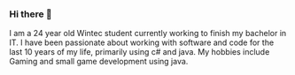 ### Hi there 👋

I am a 24 year old Wintec student currently working to finish my bachelor in IT. I have been passionate about working with software and code for the last 10 years of my life, primarily using c# and java.  My hobbies include Gaming and small game development using java.
